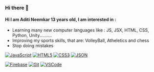 ### Hi there 👋

#### Hi I am Aditi Neemkar 13 years old, I am interested in :
* Learning many new computer languages like : JS, JSX, HTML, CSS, Python, Unity..........
* Improving my sports skills, that are: VolleyBall, Atheletics and chess
* Stop doing mistakes


[![JavaScript](https://img.shields.io/badge/JavaScript-F7DF1E?style=flat&logo=javascript&logoColor=black&link=https://github.com/aditineemkar)](https://github.com/aditineemkar)
[![HTML5](https://img.shields.io/badge/-HTML5-E34F26?style=flat&logo=html5&logoColor=white&link=https://github.com/aditineemkar)](https://github.com/aditineemkar) 
[![CSS3](https://img.shields.io/badge/-CSS3-1572B6?style=flat&logo=css3&link=https://github.com/aditineemkar)](https://github.com/aditineemkar) 
[![JSON](https://img.shields.io/badge/-json-02569B?style=flat&logo=json&link=https://github.com/aditineemkar)](https://github.com/aditineemkar)

[![Firebase](https://img.shields.io/badge/firebase-ffca28?style=flat&logo=firebase&logoColor=white&link=https://github.com/aditineemkar)](https://github.com/aditineemkar)
[![Git](https://img.shields.io/badge/-Git-black?style=flat&logo=git&link=https://github.com/aditineemkar)](https://github.com/aditineemkar) 
[![VSCode](https://img.shields.io/badge/VSCode%20-%232E2E2E.svg?&style=flat&logo=visual-studio-code&logoColor=%2330A2FF&link=https://github.com/aditineemkar)](https://github.com/aditineemkar) 
